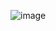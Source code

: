![image](https://cdna.artstation.com/p/assets/images/images/003/535/976/large/garrett-bouton-hamradio-wireao.jpg?1474762915)
